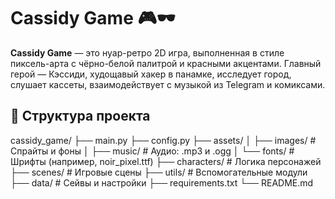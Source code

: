 # Cassidy Game 🎮🕶

**Cassidy Game** — это нуар-ретро 2D игра, выполненная в стиле пиксель-арта с чёрно-белой палитрой и красными акцентами. Главный герой — Кэссиди, худощавый хакер в панамке, исследует город, слушает кассеты, взаимодействует с музыкой из Telegram и комиксами.

## 📂 Структура проекта

cassidy_game/
├── main.py
├── config.py
├── assets/
│ ├── images/ # Спрайты и фоны
│ ├── music/ # Аудио: .mp3 и .ogg
│ └── fonts/ # Шрифты (например, noir_pixel.ttf)
├── characters/ # Логика персонажей
├── scenes/ # Игровые сцены
├── utils/ # Вспомогательные модули
├── data/ # Сейвы и настройки
├── requirements.txt
└── README.md